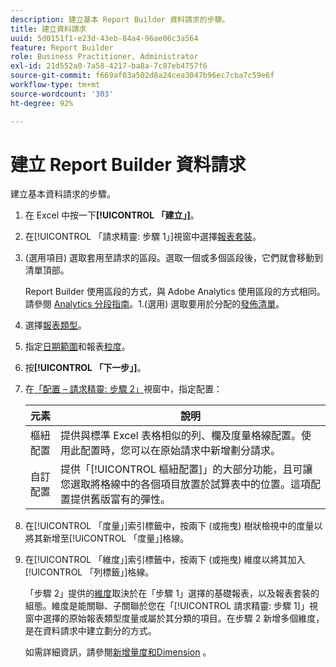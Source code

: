 ```yaml
---
description: 建立基本 Report Builder 資料請求的步驟。
title: 建立資料請求
uuid: 5d0151f1-e23d-43eb-84a4-96ae06c3a564
feature: Report Builder
role: Business Practitioner, Administrator
exl-id: 21d552a0-7a58-4217-ba8a-7c87eb4757f6
source-git-commit: f669af03a502d8a24cea3047b96ec7cba7c59e6f
workflow-type: tm+mt
source-wordcount: '303'
ht-degree: 92%

---
```


# 建立 Report Builder 資料請求

建立基本資料請求的步驟。

1. 在 Excel 中按一下&#x200B;**[!UICONTROL 「建立」]**。
1. 在[!UICONTROL 「請求精靈: 步驟 1」]視窗中選擇[報表套裝](/help/analyze/report-builder/data-requests/selecting-report-suites/t-select-report-suites.md)。
1. (選用項目) 選取套用至請求的區段。選取一個或多個區段後，它們就會移動到清單頂部。

   Report Builder 使用區段的方式，與 Adobe Analytics 使用區段的方式相同。請參閱 [Analytics 分段指南](https://experienceleague.adobe.com/docs/analytics/components/segmentation/seg-home.html)。1.(選用) 選取要用於分配的[發佈清單](/help/analyze/report-builder/data-requests/allow-publishing-list-overrides.md)。
1. 選擇[報表類型](/help/analyze/report-builder/data-requests/c-report-types/select-report-types.md)。
1. 指定[日期範圍](/help/analyze/report-builder/data-requests/configuring-report-dates/custom-calendar.md)和報表[粒度](/help/analyze/report-builder/data-requests/configuring-report-dates/granularity.md)。
1. 按&#x200B;**[!UICONTROL 「下一步」]**。
1. 在[「配置 – 請求精靈: 步驟 2」](/help/analyze/report-builder/layout/layout.md)視窗中，指定配置：

   | 元素 | 說明 |
   |---|---|
   | 樞紐配置 | 提供與標準 Excel 表格相似的列、欄及度量格線配置。使用此配置時，您可以在原始請求中新增劃分請求。 |
   | 自訂配置 | 提供「[!UICONTROL 樞紐配置]」的大部分功能，且可讓您選取將格線中的各個項目放置於試算表中的位置。這項配置提供舊版富有的彈性。 |

1. 在[!UICONTROL 「度量」]索引標籤中，按兩下 (或拖曳) 樹狀檢視中的度量以將其新增至[!UICONTROL 「度量」]格線。
1. 在[!UICONTROL 「維度」]索引標籤中，按兩下 (或拖曳) 維度以將其加入[!UICONTROL 「列標籤」]格線。

   「步驟 2」提供的[維度](https://experienceleague.adobe.com/docs/analytics/analyze/report-builder/layout/filter-dimenson/filter-dimensions.html)取決於在「步驟 1」選擇的基礎報表，以及報表套裝的組態。維度是能關聯、子關聯於您在「[!UICONTROL 請求精靈: 步驟 1]」視窗中選擇的原始報表類型度量或屬於其分類的項目。在步驟 2 新增多個維度，是在資料請求中建立劃分的方式。

   如需詳細資訊，請參閱[新增量度和Dimension](/help/analyze/report-builder/layout/c-metrics-dimensions/t-add-metrics-and-dimensions.md) 。
